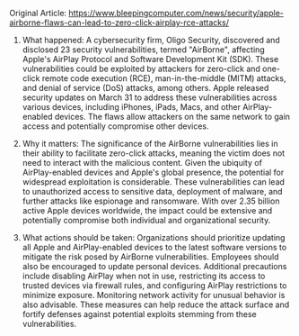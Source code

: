 Original Article: https://www.bleepingcomputer.com/news/security/apple-airborne-flaws-can-lead-to-zero-click-airplay-rce-attacks/

1) What happened: A cybersecurity firm, Oligo Security, discovered and disclosed 23 security vulnerabilities, termed "AirBorne", affecting Apple's AirPlay Protocol and Software Development Kit (SDK). These vulnerabilities could be exploited by attackers for zero-click and one-click remote code execution (RCE), man-in-the-middle (MITM) attacks, and denial of service (DoS) attacks, among others. Apple released security updates on March 31 to address these vulnerabilities across various devices, including iPhones, iPads, Macs, and other AirPlay-enabled devices. The flaws allow attackers on the same network to gain access and potentially compromise other devices.

2) Why it matters: The significance of the AirBorne vulnerabilities lies in their ability to facilitate zero-click attacks, meaning the victim does not need to interact with the malicious content. Given the ubiquity of AirPlay-enabled devices and Apple's global presence, the potential for widespread exploitation is considerable. These vulnerabilities can lead to unauthorized access to sensitive data, deployment of malware, and further attacks like espionage and ransomware. With over 2.35 billion active Apple devices worldwide, the impact could be extensive and potentially compromise both individual and organizational security.

3) What actions should be taken: Organizations should prioritize updating all Apple and AirPlay-enabled devices to the latest software versions to mitigate the risk posed by AirBorne vulnerabilities. Employees should also be encouraged to update personal devices. Additional precautions include disabling AirPlay when not in use, restricting its access to trusted devices via firewall rules, and configuring AirPlay restrictions to minimize exposure. Monitoring network activity for unusual behavior is also advisable. These measures can help reduce the attack surface and fortify defenses against potential exploits stemming from these vulnerabilities.